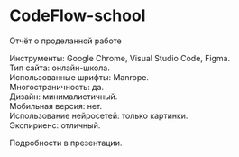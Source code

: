 # CodeFlow-school
Отчёт о проделанной работе

Инструменты: Google Chrome, Visual Studio Code, Figma.<br>
Тип сайта: онлайн-школа.<br>
Использованные шрифты: Manrope.<br>
Многостраничность: да.<br>
Дизайн: минималистичный.<br>
Мобильная версия: нет.<br>
Использование нейросетей: только картинки.<br>
Экспириенс: отличный.<br>

Подробности в презентации.
